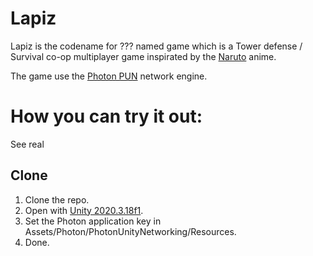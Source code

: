 # Lapiz
Lapiz is the codename for ??? named game which is a Tower defense / Survival co-op multiplayer game inspirated by the [Naruto](https://en.wikipedia.org/wiki/Naruto) anime.

The game use the [Photon PUN](https://www.photonengine.com/en-US/PUN) network engine.

# How you can try it out:

See real

## Clone
1. Clone the repo.
2. Open with [Unity 2020.3.18f1](https://unity3d.com/get-unity/download/archive).
3. Set the Photon application key in Assets/Photon/PhotonUnityNetworking/Resources.
4. Done.
